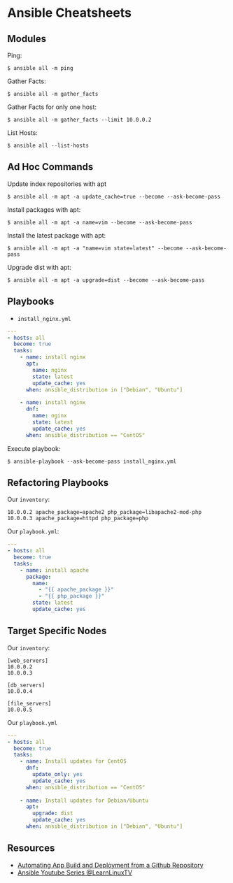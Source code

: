 # Ansible Cheatsheets

## Modules

Ping:

```
$ ansible all -m ping
```

Gather Facts:

```
$ ansible all -m gather_facts
```

Gather Facts for only one host:

```
$ ansible all -m gather_facts --limit 10.0.0.2
```

List Hosts:

```
$ ansible all --list-hosts
```

## Ad Hoc Commands

Update index repositories with apt

```
$ ansible all -m apt -a update_cache=true --become --ask-become-pass
```

Install packages with apt:

```
$ ansible all -m apt -a name=vim --become --ask-become-pass
```

Install the latest package with apt:

```
$ ansible all -m apt -a "name=vim state=latest" --become --ask-become-pass
```

Upgrade dist with apt:

```
$ ansible all -m apt -a upgrade=dist --become --ask-become-pass
```

## Playbooks

- `install_nginx.yml`

```yaml
---
- hosts: all
  become: true
  tasks:
    - name: install nginx
      apt:
        name: nginx
        state: latest
        update_cache: yes
      when: ansible_distribution in ["Debian", "Ubuntu"]
      
    - name: install nginx
      dnf:
        name: nginx
        state: latest
        update_cache: yes
      when: ansible_distribution == "CentOS"
```

Execute playbook:

```
$ ansible-playbook --ask-become-pass install_nginx.yml
```

## Refactoring Playbooks

Our `inventory`:

```
10.0.0.2 apache_package=apache2 php_package=libapache2-mod-php
10.0.0.3 apache_package=httpd php_package=php
```

Our `playbook.yml`:

```yaml
---
- hosts: all
  become: true
  tasks:
    - name: install apache
      package:
        name: 
          - "{{ apache_package }}"
          - "{{ php_package }}"
        state: latest
        update_cache: yes
```

## Target Specific Nodes

Our `inventory`:

```
[web_servers]
10.0.0.2
10.0.0.3

[db_servers]
10.0.0.4

[file_servers]
10.0.0.5
```

Our `playbook.yml`

```yaml
---
- hosts: all
  become: true
  tasks:
    - name: Install updates for CentOS 
      dnf:
        update_only: yes
        update_cache: yes
      when: ansible_distribution == "CentOS"
      
    - name: Install updates for Debian/Ubuntu 
      apt:
        upgrade: dist
        update_cache: yes
      when: ansible_distribution in ["Debian", "Ubuntu"]
````

## Resources

- [Automating App Build and Deployment from a Github Repository](https://medium.com/@rossbulat/ansible-automating-app-build-and-deployment-from-a-github-repository-7d613985f686)
- [Ansible Youtube Series @LearnLinuxTV](https://www.youtube.com/watch?v=EraC1AuWEF8)
